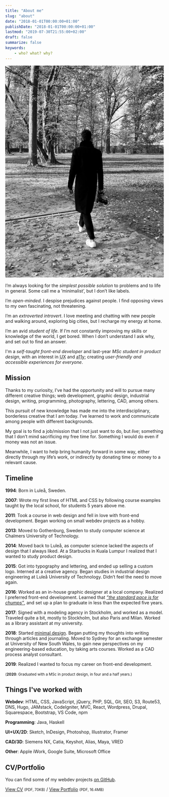 ```yaml
---
title: "About me"
slug: "about"
date: "2018-01-01T00:00:00+01:00"
publishDate: "2018-01-01T00:00:00+01:00"
lastmod: "2019-07-30T21:55:00+02:00"
draft: false
summarize: false
keywords:
    - who? what? why?
---
```

<img class="circle-right" src="/img/about.jpg" alt="Photo of Alexander Sandberg at his desk" />

I’m always looking for the *simplest possible solution* to problems and to life in general. Some call me a ’minimalist’, but I don’t like labels.

I’m *open-minded*. I despise prejudices against people. I find opposing views to my own fascinating, not threatening.

I’m an *extroverted introvert*. I love meeting and chatting with new people and walking around, exploring big cities, but I recharge my energy at home.

I’m an avid *student of life*. If I’m not constantly improving my skills or knowledge of the world, I get bored. When I don’t understand I ask why, and set out to find an answer.

I'm a *self-taught front-end developer* and last-year *MSc student in product design*, with an interest in <abbr title="User Experience">UX</abbr> and <abbr title="Accessibility">a11y</abbr>; creating *user-friendly and accessible experiences for everyone*.

## Mission
Thanks to my curiosity, I’ve had the opportunity and will to pursue many different creative things; web development, graphic design, industrial design, writing, programming, photography, lettering, CAD, among others.

This pursuit of new knowledge has made me into the interdisciplinary, borderless creative that I am today. I’ve learned to work and communicate among people with different backgrounds.

My goal is to find a job/mission that I not just want to do, but *live*; something that I don’t mind sacrificing my free time for. Something I would do even if money was not an issue.

Meanwhile, I want to help bring humanity forward in some way, either directly through my life’s work, or indirectly by donating time or money to a relevant cause.

## Timeline
**1994**: Born in Luleå, Sweden.

**2007**: Wrote my first lines of HTML and CSS by following course examples taught by the local school, for students 5 years above me.

**2011**: Took a course in web design and fell in love with front-end development. Began working on small webdev projects as a hobby.

**2013**: Moved to Gothenburg, Sweden to study computer science at Chalmers University of Technology.

**2014**: Moved back to Luleå, as computer science lacked the aspects of design that I always liked. At a Starbucks in Kuala Lumpur I realized that I wanted to study product design.

**2015**: Got into typography and lettering, and ended up selling a custom logo. Interned at a creative agency. Began studies in industrial design engineering at Luleå University of Technology. Didn’t feel the need to move again.

**2016**: Worked as an in-house graphic designer at a local company. Realized I preferred front-end development. Learned that [*”the standard pace is for chumps”*](https://sivers.org/kimo), and set up a plan to graduate in less than the expected five years.

**2017**: Signed with a modeling agency in Stockholm, and worked as a model. Traveled quite a bit, mostly to Stockholm, but also Paris and Milan. Worked as a library assistant at my university.

**2018**: Started [minimal design](http://minimaldesign.se). Began putting my thoughts into writing through articles and journaling. Moved to Sydney for an exchange semester at University of New South Wales, to gain new perspectives on my engineering-based education, by taking arts courses. Worked as a CAD process analyst consultant.

**2019**: Realized I wanted to focus my career on front-end development.

<small>(**2020**: Graduated with a MSc in product design, in four and a half years.)</small>

## Things I've worked with
**Webdev**: HTML, CSS, JavaScript, jQuery, PHP, SQL, Git, SEO, S3, Route53, DNS, Hugo, JAMstack, CodeIgniter, MVC, React, Wordpress, Drupal, Squarespace, Bootstrap, VS Code, npm

**Programming**: Java, Haskell

**UI+UX/2D**: Sketch, InDesign, Photoshop, Illustrator, Framer

**CAD/3D**: Siemens NX, Catia, Keyshot, Alias, Maya, VRED

**Other**: Apple iWork, Google Suite, Microsoft Office

## CV/Portfolio

You can find some of my webdev projects [on GitHub](https://github.com/alexandersandberg).

<a href="/doc/cv2019-06_alexander-sandberg.pdf">View CV</a> <small>(PDF, 70KB)</small> / <a href="/doc/portfolio2019-06_alexander-sandberg.pdf">View Portfolio</a> <small>(PDF, 16.4MB)</small>
